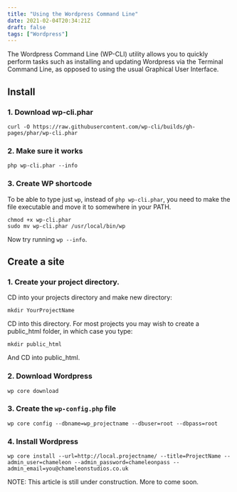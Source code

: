 ```yaml
---
title: "Using the Wordpress Command Line"
date: 2021-02-04T20:34:21Z
draft: false
tags: ["Wordpress"]
---
```


The Wordpress Command Line (WP-CLI) utility allows you to quickly perform tasks such as installing and updating Wordpress via the Terminal Command Line, as opposed to using the usual Graphical User Interface.

<!--more-->

## Install 

### 1. Download wp-cli.phar

```
curl -O https://raw.githubusercontent.com/wp-cli/builds/gh-pages/phar/wp-cli.phar
```

### 2. Make sure it works

```
php wp-cli.phar --info
```

### 3. Create WP shortcode

To be able to type just `wp`, instead of `php wp-cli.phar`, you need to make the file executable and move it to somewhere in your PATH.

```
chmod +x wp-cli.phar
sudo mv wp-cli.phar /usr/local/bin/wp
```

Now try running `wp --info`.

## Create a site

### 1. Create your project directory. 

CD into your projects directory and make new directory:

```
mkdir YourProjectName
```

CD into this directory. For most projects you may wish to create a public_html folder, in which case you type:

```
mkdir public_html
```

And CD into public_html.

### 2. Download Wordpress

```
wp core download
```

### 3. Create the `wp-config.php` file

```
wp core config --dbname=wp_projectname --dbuser=root --dbpass=root
```

### 4. Install Wordpress

```
wp core install --url=http://local.projectname/ --title=ProjectName --admin_user=chameleon --admin_password=chameleonpass --admin_email=you@chameleonstudios.co.uk
```

NOTE: This article is still under construction. More to come soon.